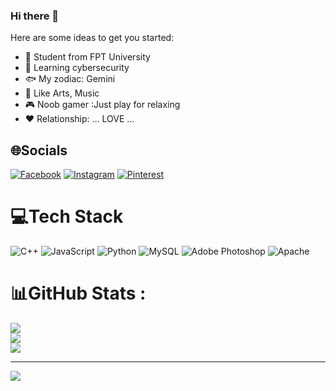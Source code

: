 ### Hi there 👋

Here are some ideas to get you started:

- 🏫 Student from FPT University
- 🌱 Learning cybersecurity
- 🐟 My zodiac: Gemini
- 🎵 Like Arts, Music 
- 🎮 Noob gamer :Just play for relaxing
- ♥ Relationship: ... LOVE ...


## 🌐Socials
[![Facebook](https://img.shields.io/badge/Facebook-%231877F2.svg?logo=Facebook&logoColor=white)](https://facebook.com/https://www.facebook.com/manhnd66) [![Instagram](https://img.shields.io/badge/Instagram-%23E4405F.svg?logo=Instagram&logoColor=white)](https://instagram.com/https://bom.so/rOW1qC) [![Pinterest](https://img.shields.io/badge/Pinterest-%23E60023.svg?logo=Pinterest&logoColor=white)](https://pinterest.com/https://pin.it/fj8LF80) 

# 💻Tech Stack
![C++](https://img.shields.io/badge/c++-%2300599C.svg?style=for-the-badge&logo=c%2B%2B&logoColor=white) ![JavaScript](https://img.shields.io/badge/javascript-%23323330.svg?style=for-the-badge&logo=javascript&logoColor=%23F7DF1E) ![Python](https://img.shields.io/badge/python-3670A0?style=for-the-badge&logo=python&logoColor=ffdd54) ![MySQL](https://img.shields.io/badge/mysql-%2300f.svg?style=for-the-badge&logo=mysql&logoColor=white) ![Adobe Photoshop](https://img.shields.io/badge/adobephotoshop-%2331A8FF.svg?style=for-the-badge&logo=adobephotoshop&logoColor=white) ![Apache](https://img.shields.io/badge/apache-%23D42029.svg?style=for-the-badge&logo=apache&logoColor=white)
# 📊GitHub Stats :
![](https://github-readme-stats.vercel.app/api?username=sixsix202&theme=radical&hide_border=false&include_all_commits=false&count_private=false)<br/>
![](https://github-readme-streak-stats.herokuapp.com/?user=sixsix202&theme=radical&hide_border=false)<br/>
![](https://github-readme-stats.vercel.app/api/top-langs/?username=sixsix202&theme=radical&hide_border=false&include_all_commits=false&count_private=false&layout=compact)

---
[![](https://visitcount.itsvg.in/api?id=sixsix202&icon=0&color=0)](https://visitcount.itsvg.in)
